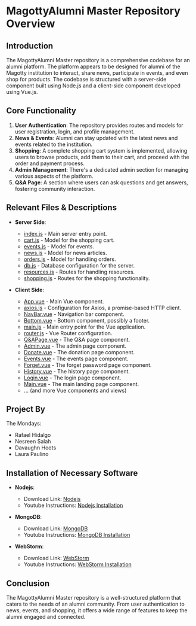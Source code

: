 # MagottyAlumni Master Repository Overview

## Introduction
The MagottyAlumni Master repository is a comprehensive codebase for an alumni platform. The platform appears to be designed for alumni of the Magotty institution to interact, share news, participate in events, and even shop for products. The codebase is structured with a server-side component built using Node.js and a client-side component developed using Vue.js.

## Core Functionality
1. **User Authentication**: The repository provides routes and models for user registration, login, and profile management.
2. **News & Events**: Alumni can stay updated with the latest news and events related to the institution.
3. **Shopping**: A complete shopping cart system is implemented, allowing users to browse products, add them to their cart, and proceed with the order and payment process.
4. **Admin Management**: There's a dedicated admin section for managing various aspects of the platform.
5. **Q&A Page**: A section where users can ask questions and get answers, fostering community interaction.

## Relevant Files & Descriptions

- **Server Side**:
  - [index.js](https://github.com/omnidox/MagottyAlumni-master/blob/master/server/index.js) - Main server entry point.
  - [cart.js](https://github.com/omnidox/MagottyAlumni-master/blob/master/server/model/cart.js) - Model for the shopping cart.
  - [events.js](https://github.com/omnidox/MagottyAlumni-master/blob/master/server/model/events.js) - Model for events.
  - [news.js](https://github.com/omnidox/MagottyAlumni-master/blob/master/server/model/news.js) - Model for news articles.
  - [orders.js](https://github.com/omnidox/MagottyAlumni-master/blob/master/server/model/orders.js) - Model for handling orders.
  - [db.js](https://github.com/omnidox/MagottyAlumni-master/blob/master/server/config/db.js) - Database configuration for the server.
  - [resources.js](https://github.com/omnidox/MagottyAlumni-master/blob/master/server/router/resources.js) - Routes for handling resources.
  - [shopping.js](https://github.com/omnidox/MagottyAlumni-master/blob/master/server/router/shopping.js) - Routes for the shopping functionality.


- **Client Side**:
  - [App.vue](https://github.com/omnidox/MagottyAlumni-master/blob/master/src/App.vue) - Main Vue component.
  - [axios.js](https://github.com/omnidox/MagottyAlumni-master/blob/master/src/axios.js) - Configuration for Axios, a promise-based HTTP client.
  - [NavBar.vue](https://github.com/omnidox/MagottyAlumni-master/blob/master/src/components/NavBar.vue) - Navigation bar component.
  - [Bottom.vue](https://github.com/omnidox/MagottyAlumni-master/blob/master/src/components/Bottom.vue) - Bottom component, possibly a footer.
  - [main.js](https://github.com/omnidox/MagottyAlumni-master/blob/master/src/main.js) - Main entry point for the Vue application.
  - [router.js](https://github.com/omnidox/MagottyAlumni-master/blob/master/src/router.js) - Vue Router configuration.
  - [Q&APage.vue](https://github.com/omnidox/MagottyAlumni-master/blob/master/src/views/Q&APage/Q&APage.vue) - The Q&A page component.
  - [Admin.vue](https://github.com/omnidox/MagottyAlumni-master/blob/master/src/views/adminPage/Admin.vue) - The admin page component.
  - [Donate.vue](https://github.com/omnidox/MagottyAlumni-master/blob/master/src/views/donatePage/Donate.vue) - The donation page component.
  - [Events.vue](https://github.com/omnidox/MagottyAlumni-master/blob/master/src/views/eventsPage/Events.vue) - The events page component.
  - [Forget.vue](https://github.com/omnidox/MagottyAlumni-master/blob/master/src/views/forgetPage/Forget.vue) - The forget password page component.
  - [History.vue](https://github.com/omnidox/MagottyAlumni-master/blob/master/src/views/historyPage/History.vue) - The history page component.
  - [Login.vue](https://github.com/omnidox/MagottyAlumni-master/blob/master/src/views/loginPage/Login.vue) - The login page component.
  - [Main.vue](https://github.com/omnidox/MagottyAlumni-master/blob/master/src/views/mainPage/Main.vue) - The main landing page component.
  - ... (and more Vue components and views)

## Project By
The Mondays:
- Rafael Hidalgo
- Nesreen Salah
- Davaughn Hoots
- Laura Paulino

## Installation of Necessary Software
- **Nodejs**:
  - Download Link: [Nodejs](https://nodejs.org/en/download/)
  - Youtube Instructions: [Nodejs Installation](https://www.youtube.com/watch?v=qYwLOXjAiwM&ab_channel=Simplilearn)
  
- **MongoDB**:
  - Download Link: [MongoDB](https://www.mongodb.com/try/download/community)
  - Youtube Instructions: [MongoDB Installation](https://www.youtube.com/watch?v=QTZmA1kCEEw&ab_channel=GridoWit)
  
- **WebStorm**:
  - Download Link: [WebStorm](https://www.jetbrains.com/webstorm/download/#section=windows)
  - Youtube Instructions: [WebStorm Installation](https://www.youtube.com/watch?v=gwoOeRJfv9s&ab_channel=GeekyScript)

## Conclusion
The MagottyAlumni Master repository is a well-structured platform that caters to the needs of an alumni community. From user authentication to news, events, and shopping, it offers a wide range of features to keep the alumni engaged and connected.

